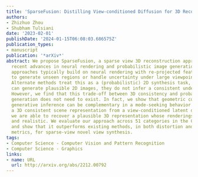 ```yaml
---
title: 'SparseFusion: Distilling View-conditioned Diffusion for 3D Reconstruction'
authors:
- Zhizhuo Zhou
- Shubham Tulsiani
date: '2023-02-01'
publishDate: '2024-01-15T06:08:03.686575Z'
publication_types:
- manuscript
publication: '*arXiv*'
abstract: We propose SparseFusion, a sparse view 3D reconstruction approach that unifies
  recent advances in neural rendering and probabilistic image generation. Existing
  approaches typically build on neural rendering with re-projected features but fail
  to generate unseen regions or handle uncertainty under large viewpoint changes.
  Alternate methods treat this as a (probabilistic) 2D synthesis task, and while they
  can generate plausible 2D images, they do not infer a consistent underlying 3D.
  However, we find that this trade-off between 3D consistency and probabilistic image
  generation does not need to exist. In fact, we show that geometric consistency and
  generative inference can be complementary in a mode-seeking behavior. By distilling
  a 3D consistent scene representation from a view-conditioned latent diffusion model,
  we are able to recover a plausible 3D representation whose renderings are both accurate
  and realistic. We evaluate our approach across 51 categories in the CO3D dataset
  and show that it outperforms existing methods, in both distortion and perception
  metrics, for sparse-view novel view synthesis.
tags:
- Computer Science - Computer Vision and Pattern Recognition
- Computer Science - Graphics
links:
- name: URL
  url: http://arxiv.org/abs/2212.00792
---
```

